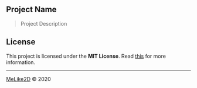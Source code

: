 ## Project Name

> Project Description

## License

This project is licensed under the **MIT License**. Read [this](/LICENSE) for more information.

---

[MeLike2D](https://melike2d.me/) &copy; 2020
